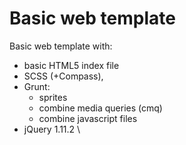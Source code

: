 # Basic web template
Basic web template with:
- basic HTML5 index file
- SCSS (+Compass),
- Grunt:
  - sprites
  - combine media queries (cmq) 
  - combine javascript files
- jQuery 1.11.2
\
